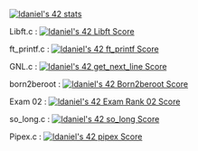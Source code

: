 [![ldaniel's 42 stats](https://badge42.vercel.app/api/v2/cli5noooh001108meqhdmpkcd/stats?cursusId=21&coalitionId=332)](https://github.com/JaeSeoKim/badge42)

Libft.c :   [![ldaniel's 42 Libft Score](https://badge42.vercel.app/api/v2/cli5noooh001108meqhdmpkcd/project/3060773)](https://github.com/JaeSeoKim/badge42)

ft_printf.c :   [![ldaniel's 42 ft_printf Score](https://badge42.vercel.app/api/v2/cli5noooh001108meqhdmpkcd/project/3071382)](https://github.com/JaeSeoKim/badge42)

GNL.c : [![ldaniel's 42 get_next_line Score](https://badge42.vercel.app/api/v2/cli5noooh001108meqhdmpkcd/project/3071381)](https://github.com/JaeSeoKim/badge42)

born2beroot :  [![ldaniel's 42 Born2beroot Score](https://badge42.vercel.app/api/v2/cli5noooh001108meqhdmpkcd/project/3072368)](https://github.com/JaeSeoKim/badge42)

Exam 02 :  [![ldaniel's 42 Exam Rank 02 Score](https://badge42.vercel.app/api/v2/cli5noooh001108meqhdmpkcd/project/3085329)](https://github.com/JaeSeoKim/badge42)

so_long.c :   [![ldaniel's 42 so_long Score](https://badge42.vercel.app/api/v2/cli5noooh001108meqhdmpkcd/project/3091219)](https://github.com/JaeSeoKim/badge42)

Pipex.c : [![ldaniel's 42 pipex Score](https://badge42.vercel.app/api/v2/cli5noooh001108meqhdmpkcd/project/3104126)](https://github.com/JaeSeoKim/badge42)
<!--
**lolopss/lolopss** is a ✨ _special_ ✨ repository because its `README.md` (this file) appears on your GitHub profile.

Here are some ideas to get you started:

- 🔭 I’m currently working on ...
- 🌱 I’m currently learning ...
- 👯 I’m looking to collaborate on ...
- 🤔 I’m looking for help with ...
- 💬 Ask me about ...
- 📫 How to reach me: ...
- 😄 Pronouns: ...
- ⚡ Fun fact: ...
-->
